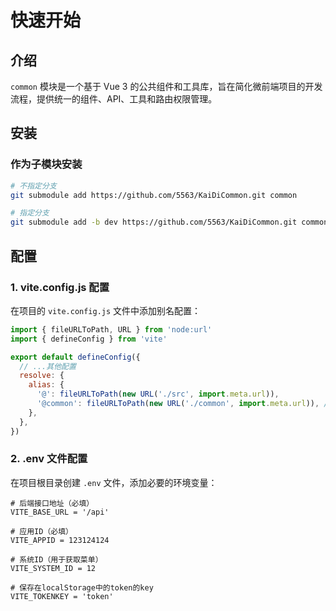 # 快速开始

## 介绍

`common` 模块是一个基于 Vue 3 的公共组件和工具库，旨在简化微前端项目的开发流程，提供统一的组件、API、工具和路由权限管理。

## 安装

### 作为子模块安装

```bash
# 不指定分支
git submodule add https://github.com/5563/KaiDiCommon.git common

# 指定分支
git submodule add -b dev https://github.com/5563/KaiDiCommon.git common
```

## 配置

### 1. vite.config.js 配置

在项目的 `vite.config.js` 文件中添加别名配置：

```js
import { fileURLToPath, URL } from 'node:url'
import { defineConfig } from 'vite'

export default defineConfig({
  // ...其他配置
  resolve: {
    alias: {
      '@': fileURLToPath(new URL('./src', import.meta.url)),
      '@common': fileURLToPath(new URL('./common', import.meta.url)), // 引入子模块
    },
  },
})
```

### 2. .env 文件配置

在项目根目录创建 `.env` 文件，添加必要的环境变量：

```
# 后端接口地址（必填）
VITE_BASE_URL = '/api'  

# 应用ID（必填）
VITE_APPID = 123124124  

# 系统ID（用于获取菜单）
VITE_SYSTEM_ID = 12 

# 保存在localStorage中的token的key
VITE_TOKENKEY = 'token' 
```